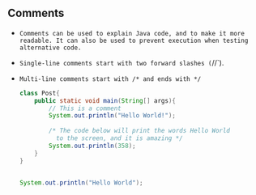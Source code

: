 ## Comments

- `Comments can be used to explain Java code, and to make it more readable. It can also be used to prevent execution when testing alternative code.`

- `Single-line comments start with two forward slashes (`//`).

- `Multi-line comments start with /* and ends with */`

  ```java
  class Post{
      public static void main(String[] args){
          // This is a comment
          System.out.println("Hello World!");
          
          /* The code below will print the words Hello World
          	to the screen, and it is amazing */
          System.out.println(358);
      }
  }
  
  
  System.out.println("Hello World");
  ```

  
